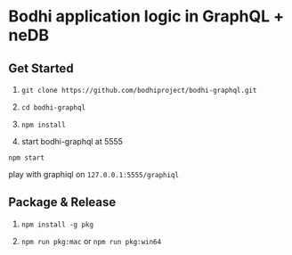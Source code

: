 # Bodhi application logic in GraphQL + neDB

## Get Started
1. `git clone https://github.com/bodhiproject/bodhi-graphql.git`

2. `cd bodhi-graphql`

3. `npm install`

4. start bodhi-graphql at 5555

`npm start`

play with graphiql on `127.0.0.1:5555/graphiql`

## Package & Release
1. `npm install -g pkg`

2. `npm run pkg:mac` or `npm run pkg:win64`
